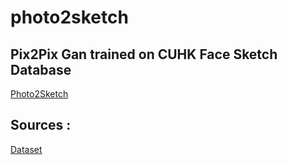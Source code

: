 # photo2sketch

## Pix2Pix Gan trained on CUHK Face Sketch Database 

[Photo2Sketch](https://sumansid.github.io/photo2sketch/)


## Sources : 
[Dataset](http://mmlab.ie.cuhk.edu.hk/archive/facesketch.html)
